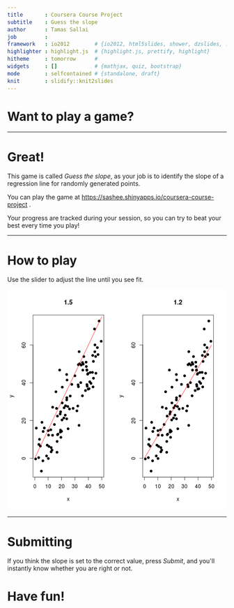 ```yaml
---
title       : Coursera Course Project
subtitle    : Guess the slope
author      : Tamas Sallai
job         : 
framework   : io2012        # {io2012, html5slides, shower, dzslides, ...}
highlighter : highlight.js  # {highlight.js, prettify, highlight}
hitheme     : tomorrow      # 
widgets     : []            # {mathjax, quiz, bootstrap}
mode        : selfcontained # {standalone, draft}
knit        : slidify::knit2slides
---
```


# Want to play a game?

---

# Great!

This game is called _Guess the slope_, as your job is to identify the slope of a regression line for randomly generated points.

You can play the game at https://sashee.shinyapps.io/coursera-course-project .

Your progress are tracked during your session, so you can try to beat your best every time you play!

---

# How to play

Use the slider to adjust the line until you see fit.

![plot of chunk unnamed-chunk-1](assets/fig/unnamed-chunk-1-1.png) 

---

# Submitting

If you think the slope is set to the correct value, press _Submit_, and you'll instantly know whether you are right or not.

# Have fun!
